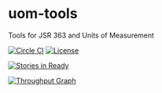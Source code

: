 # uom-tools
Tools for JSR 363 and Units of Measurement

[![Circle CI](https://circleci.com/gh/unitsofmeasurement/uom-tools.svg?style=svg)](https://circleci.com/gh/unitsofmeasurement/uom-tools) 
[![License](http://img.shields.io/badge/license-BSD3-blue.svg)](http://opensource.org/licenses/BSD-3-Clause)

[![Stories in Ready](https://badge.waffle.io/unitsofmeasurement/uom-tools.png?label=ready&title=Ready)](https://waffle.io/unitsofmeasurement/uom-tools)

[![Throughput Graph](https://graphs.waffle.io/unitsofmeasurement/uom-tools/throughput.svg)](https://waffle.io/unitsofmeasurement/uom-tools/metrics)
